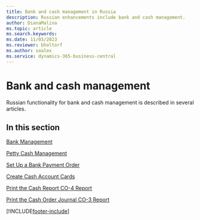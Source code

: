 ```yaml
---
title: Bank and cash management in Russia
description: Russian enhancements include bank and cash management.
author: DianaMalina
ms.topic: article
ms.search.keywords:
ms.date: 11/03/2023
ms.reviewer: bholtorf
ms.author: soalex
ms.service: dynamics-365-business-central
---
```


# Bank and cash management

Russian functionality for bank and cash management is described in several articles.

## In this section 

[Bank Management](Bank-Management.md)

[Petty Cash Management](Petty-Cash-Management.md)

[Set Up a Bank Payment Order](How-to-Set-Up-a-Bank-Payment-Order.md)

[Create Cash Account Cards](How-to-Create-Cash-Account-Cards.md)

[Print the Cash Report CO-4 Report](How-to-Print-the-Cash-Report-CO-4-Report.md)

[Print the Cash Order Journal CO-3 Report](How-to-Print-the-Cash-Order-Journal-CO-3-Report.md)


[!INCLUDE[footer-include](../../includes/footer-banner.md)]
